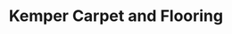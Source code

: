 ---
title: "Kemper Carpet and Flooring"
url: /gainesville/kemper-carpet-and-flooring/
shop: Teppiche
---